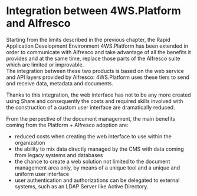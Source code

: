 # Integration between 4WS.Platform and Alfresco

Starting from the limits described in the previous chapter, the Rapid Application Development Environment 4WS.Platform has been extended in order to communicate with Alfresco and take advantage of all the benefits it provides and at the same time, replace those parts of the Alfresco suite which are limited or improvable.  
The integration between these two products is based on the web service and API layers provided by Alfresco: 4WS.Platform uses these tiers to send and receive data, metadata and documents.

Thanks to this integration, the web interface has not to be any more created using Share and consequently the costs and required skills involved with the construction of a custom user interface are dramatically reduced.

From the perpective of the document management, the main benefits coming from the Platform + Alfresco adoption are:

* reduced costs when creating the web interface to use within the organization
* the ability to mix data directly managed by the CMS with data coming from legacy systems and databases
* the chance to create a web solution not limited to the document management area only, by means of a unique tool and a unique and uniform user interface
* user authentication and authorizations can be delegated to external systems, such as an LDAP Server like Active Directory.

